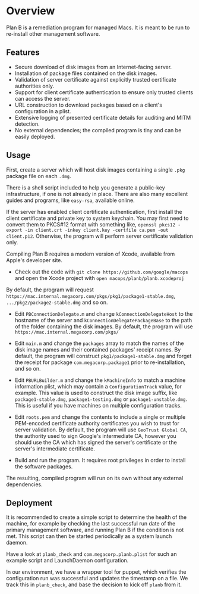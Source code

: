 Overview
========

Plan B is a remediation program for managed Macs. It is meant to be run to re-install other management software.

Features
------

  - Secure download of disk images from an Internet-facing server.
  - Installation of package files contained on the disk images.
  - Validation of server certificate against explicitly trusted certificate authorities only.
  - Support for client certificate authentication to ensure only trusted clients can access the server.
  - URL construction to download packages based on a client's configuration in a plist.
  - Extensive logging of presented certificate details for auditing and MITM detection.
  - No external dependencies; the compiled program is tiny and can be easily deployed.

Usage
------

First, create a server which will host disk images containing a single `.pkg` package file on each `.dmg`.

There is a shell script included to help you generate a public-key infrastructure, if one is not already in place. There are also many excellent guides and programs, like `easy-rsa`, available online.

If the server has enabled client certificate authentication, first install the client certificate and private key to system keychain. You may first need to convert them to PKCS#12 format with something like, `openssl pkcs12 -export -in client.crt -inkey client.key -certfile ca.pem -out client.p12`. Otherwise, the program will perform server certificate validation only.

Compiling Plan B requires a modern version of Xcode, available from Apple's developer site.

* Check out the code with `git clone https://github.com/google/macops` and open the Xcode project with `open macops/planb/planb.xcodeproj`

By default, the program will request `https://mac.internal.megacorp.com/pkgs/pkg1/package1-stable.dmg`, `.../pkg2/package2-stable.dmg` and so on.

* Edit `PBConnectionDelegate.m` and change `kConnectionDelegateHost` to the hostname of the server and `kConnectionDelegatePackageBase` to the path of the folder containing the disk images. By default, the program will use `https://mac.internal.megacorp.com/pkgs/`

* Edit `main.m` and change the `packages` array to match the names of the disk image names and their contained packages' receipt names. By default, the program will construct `pkg1/package1-stable.dmg` and forget the receipt for package `com.megacorp.package1` prior to re-installation, and so on.

* Edit `PBURLBuilder.m` and change the `kMachineInfo` to match a machine information plist, which may contain a `ConfigurationTrack` value, for example. This value is used to construct the disk image suffix, like `package1-stable.dmg`, `package1-testing.dmg` or `package1-unstable.dmg`. This is useful if you have machines on multiple configuration tracks.

* Edit `roots.pem` and change the contents to include a single or multiple PEM-encoded certificate authority certificates you wish to trust for server validation. By default, the program will use `GeoTrust Global CA`, the authority used to sign Google's intermediate CA, however you should use the CA which has signed the server's certificate or the server's intermediate certificate.

* Build and run the program. It requires root privileges in order to install the software packages.

The resulting, compiled program will run on its own without any external dependencies.

Deployment
----------

It is recommended to create a simple script to determine the health of the machine, for example by checking the last successful run date of the primary management software, and running Plan B if the condition is not met. This script can then be started periodically as a system launch daemon.

Have a look at `planb_check` and `com.megacorp.planb.plist` for such an example script and LaunchDaemon configuration.

In our environment, we have a wrapper tool for puppet, which verifies the configuration run was successful and updates the timestamp on a file. We track this in `planb_check`, and base the decision to kick off `planb` from it.
